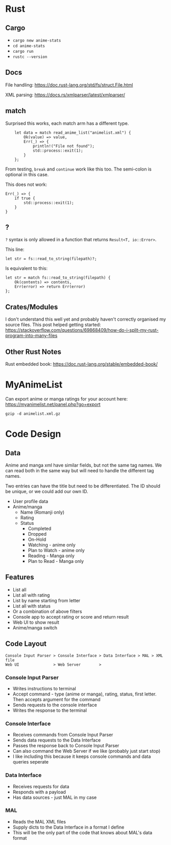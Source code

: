 # Rust
## Cargo
- `cargo new anime-stats`
- `cd anime-stats`
- `cargo run`
- `rustc --version`

## Docs
File handling: https://doc.rust-lang.org/std/fs/struct.File.html

XML parsing: https://docs.rs/xmlparser/latest/xmlparser/

## match
Surprised this works, each match arm has a different type.

```
    let data = match read_anime_list("animelist.xml") {
        Ok(value) => value,
        Err(_) => {
            println!("File not found");
            std::process::exit(1);
        }
    };
```

From testing, `break` and `continue` work like this too. The semi-colon is optional in this case.

This does not work:

```
Err(_) => {
    if true {
        std::process::exit(1);
    }
}
```

## ?
`?` syntax is only allowed in a function that returns `Result<T, io::Error>`.

This line:

```
let str = fs::read_to_string(filepath)?;
```

Is equivalent to this:

```
let str = match fs::read_to_string(filepath) {
    Ok(contents) => contents,
    Err(error) => return Err(error)
};
```

## Crates/Modules
I don't understand this well yet and probably haven't correctly organised my source files. This post helped getting started: https://stackoverflow.com/questions/69868409/how-do-i-split-my-rust-program-into-many-files

## Other Rust Notes
Rust embedded book: https://doc.rust-lang.org/stable/embedded-book/

# MyAnimeList
Can export anime or manga ratings for your account here: https://myanimelist.net/panel.php?go=export

`gzip -d animelist.xml.gz`

# Code Design
## Data
Anime and manga xml have similar fields, but not the same tag names. We can read both in the same way but will need to handle the different tag names.

Two entries can have the title but need to be differentiated. The ID should be unique, or we could add our own ID.

- User profile data
- Anime/manga
  - Name (Romanji only)
  - Rating
  - Status
    - Completed
    - Dropped
    - On-Hold
    - Watching - anime only
    - Plan to Watch - anime only
    - Reading - Manga only
    - Plan to Read - Manga only

## Features
- List all
- List all with rating
- List by name starting from letter
- List all with status
- Or a combination of above filters
- Console app to accept rating or score and return result
- Web UI to show result
- Anime/manga switch

## Code Layout
```
Console Input Parser > Console Interface > Data Interface > MAL > XML file
Web UI               > Web Server        >
```

### Console Input Parser
- Writes instructions to terminal
- Accept command - type (anime or manga), rating, status, first letter. Then accepts argument for the command
- Sends requests to the console interface
- Writes the response to the terminal

### Console Interface
- Receives commands from Console Input Parser
- Sends data requests to the Data Interface
- Passes the response back to Console Input Parser
- Can also command the Web Server if we like (probably just start stop)
- I like including this because it keeps console commands and data queries seperate

### Data Interface
- Receives requests for data
- Responds with a payload
- Has data sources - just MAL in my case

### MAL
- Reads the MAL XML files
- Supply dicts to the Data Interface in a format I define
- This will be the only part of the code that knows about MAL's data format
